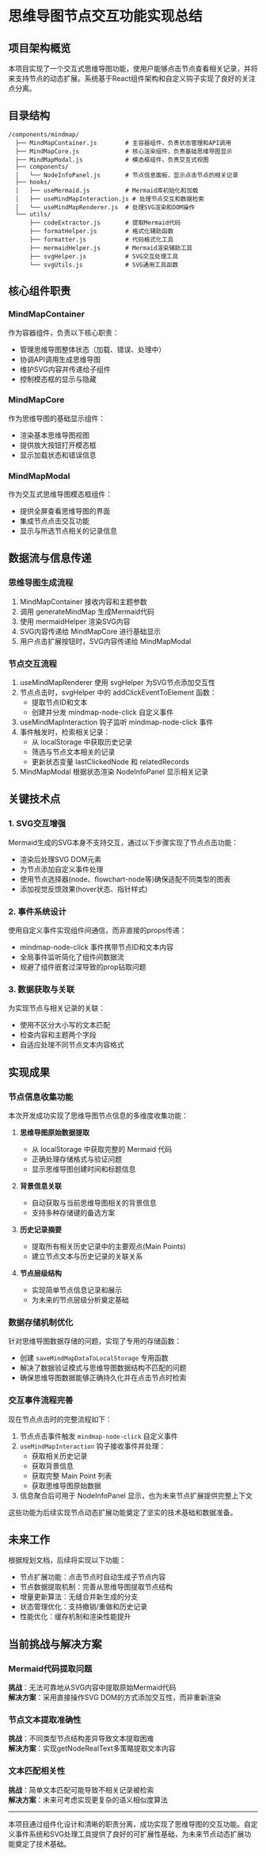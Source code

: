 # 思维导图节点交互功能实现总结

## 项目架构概览

本项目实现了一个交互式思维导图功能，使用户能够点击节点查看相关记录，并将来支持节点的动态扩展。系统基于React组件架构和自定义钩子实现了良好的关注点分离。

## 目录结构

```
/components/mindmap/
  ├── MindMapContainer.js        # 主容器组件，负责状态管理和API调用
  ├── MindMapCore.js             # 核心渲染组件，负责基础思维导图显示
  ├── MindMapModal.js            # 模态框组件，负责交互式视图
  ├── components/
  │   └── NodeInfoPanel.js       # 节点信息面板，显示点击节点的相关记录
  ├── hooks/
  │   ├── useMermaid.js          # Mermaid库初始化和加载
  │   ├── useMindMapInteraction.js # 处理节点交互和数据检索
  │   └── useMindMapRenderer.js  # 处理SVG渲染和DOM操作
  └── utils/
      ├── codeExtractor.js       # 提取Mermaid代码
      ├── formatHelper.js        # 格式化辅助函数
      ├── formatter.js           # 代码格式化工具
      ├── mermaidHelper.js       # Mermaid渲染辅助工具
      ├── svgHelper.js           # SVG交互处理工具
      └── svgUtils.js            # SVG通用工具函数
```

## 核心组件职责

### MindMapContainer

作为容器组件，负责以下核心职责：

- 管理思维导图整体状态（加载、错误、处理中）
- 协调API调用生成思维导图
- 维护SVG内容并传递给子组件
- 控制模态框的显示与隐藏

### MindMapCore

作为思维导图的基础显示组件：

- 渲染基本思维导图视图
- 提供放大按钮打开模态框
- 显示加载状态和错误信息

### MindMapModal

作为交互式思维导图模态框组件：

- 提供全屏查看思维导图的界面
- 集成节点点击交互功能
- 显示与所选节点相关的记录信息

## 数据流与信息传递

### 思维导图生成流程

1. MindMapContainer 接收内容和主题参数
2. 调用 generateMindMap 生成Mermaid代码
3. 使用 mermaidHelper 渲染SVG内容
4. SVG内容传递给 MindMapCore 进行基础显示
5. 用户点击扩展按钮时，SVG内容传递给 MindMapModal

### 节点交互流程

1. useMindMapRenderer 使用 svgHelper 为SVG节点添加交互性
2. 节点点击时，svgHelper 中的 addClickEventToElement 函数：
   - 提取节点ID和文本
   - 创建并分发 mindmap-node-click 自定义事件
3. useMindMapInteraction 钩子监听 mindmap-node-click 事件
4. 事件触发时，检索相关记录：
   - 从 localStorage 中获取历史记录
   - 筛选与节点文本相关的记录
   - 更新状态变量 lastClickedNode 和 relatedRecords
5. MindMapModal 根据状态渲染 NodeInfoPanel 显示相关记录

## 关键技术点

### 1. SVG交互增强

Mermaid生成的SVG本身不支持交互，通过以下步骤实现了节点点击功能：

- 渲染后处理SVG DOM元素
- 为节点添加自定义事件处理
- 使用节点选择器(node、flowchart-node等)确保适配不同类型的图表
- 添加视觉反馈效果(hover状态、指针样式)

### 2. 事件系统设计

使用自定义事件实现组件间通信，而非直接的props传递：

- mindmap-node-click 事件携带节点ID和文本内容
- 全局事件监听简化了组件间数据流
- 规避了组件嵌套过深导致的prop钻取问题

### 3. 数据获取与关联

为实现节点与相关记录的关联：

- 使用不区分大小写的文本匹配
- 检查内容和主题两个字段
- 自适应处理不同节点文本内容格式

## 实现成果

### 节点信息收集功能

本次开发成功实现了思维导图节点信息的多维度收集功能：

1. **思维导图原始数据提取**
   - 从 localStorage 中获取完整的 Mermaid 代码
   - 正确处理存储格式与验证问题
   - 显示思维导图创建时间和标题信息

2. **背景信息关联**
   - 自动获取与当前思维导图相关的背景信息
   - 支持多种存储键的备选方案

3. **历史记录摘要**
   - 提取所有相关历史记录中的主要观点(Main Points)
   - 建立节点文本与历史记录的关联关系

4. **节点层级结构**
   - 实现简单节点信息记录和展示
   - 为未来的节点层级分析奠定基础

### 数据存储机制优化

针对思维导图数据存储的问题，实现了专用的存储函数：

- 创建 `saveMindMapDataToLocalStorage` 专用函数
- 解决了数据验证模式与思维导图数据结构不匹配的问题
- 确保思维导图数据能够正确持久化并在点击节点时检索

### 交互事件流程完善

现在节点点击时的完整流程如下：

1. 节点点击事件触发 `mindmap-node-click` 自定义事件
2. `useMindMapInteraction` 钩子接收事件并处理：
   - 获取相关历史记录
   - 获取背景信息
   - 获取完整 Main Point 列表
   - 获取思维导图原始数据
3. 信息聚合后可用于 NodeInfoPanel 显示，也为未来节点扩展提供完整上下文

这些功能为后续实现节点动态扩展功能奠定了坚实的技术基础和数据准备。

## 未来工作

根据规划文档，后续将实现以下功能：

- 节点扩展功能：点击节点时自动生成子节点内容
- 节点数据提取机制：完善从思维导图提取节点结构
- 增量更新算法：无缝合并新生成的分支
- 状态管理优化：支持撤销/重做和历史记录
- 性能优化：缓存机制和渲染性能提升

## 当前挑战与解决方案

### Mermaid代码提取问题

**挑战**：无法可靠地从SVG内容中提取原始Mermaid代码  
**解决方案**：采用直接操作SVG DOM的方式添加交互性，而非重新渲染

### 节点文本提取准确性

**挑战**：不同类型节点结构差异导致文本提取困难  
**解决方案**：实现getNodeRealText多策略提取文本内容

### 文本匹配相关性

**挑战**：简单文本匹配可能导致不相关记录被检索  
**解决方案**：未来可考虑实现更复杂的语义相似度算法

---

本项目通过组件化设计和清晰的职责分离，成功实现了思维导图的交互功能。自定义事件系统和SVG处理工具提供了良好的可扩展性基础，为未来节点动态扩展功能奠定了技术基础。